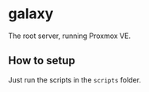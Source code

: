 # galaxy

The root server, running Proxmox VE.

## How to setup

Just run the scripts in the `scripts` folder.
